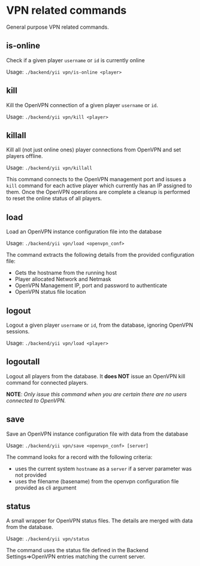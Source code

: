 # VPN related commands
General purpose VPN related commands.

## is-online
Check if a given player `username` or `id` is currently online

Usage: `./backend/yii vpn/is-online <player>`

## kill <player>
Kill the OpenVPN connection of a given player `username` or `id`.

Usage: `./backend/yii vpn/kill <player>`

## killall
Kill all (not just online ones) player connections from OpenVPN and set players offline.

Usage: `./backend/yii vpn/killall`


This command connects to the OpenVPN management port and issues a `kill` command for each active player which currently has an IP assigned to them. Once the OpenVPN operations are complete a cleanup is performed to reset the online status of all players.

## load
Load an OpenVPN instance configuration file into the database

Usage: `./backend/yii vpn/load <openvpn_conf>`

The command extracts the following details from the provided configuration file:
* Gets the hostname from the running host
* Player allocated Network and Netmask
* OpenVPN Management IP, port and password to authenticate
* OpenVPN status file location

## logout
Logout a given player `username` or `id`, from the database, ignoring OpenVPN sessions.

Usage: `./backend/yii vpn/load <player>`


## logoutall
Logout all players from the database. It **does NOT** issue an OpenVPN kill command for connected players.

**NOTE**: _Only issue this command when you are certain there are no users connected to OpenVPN._

## save
Save an OpenVPN instance configuration file with data from the database

Usage: `./backend/yii vpn/save <openvpn_conf> [server]`

The command looks for a record with the following criteria:
* uses the current system `hostname` as a `server` if a server parameter was not provided
* uses the filename (basename) from the openvpn configuration file provided as cli argument

## status
A small wrapper for OpenVPN status files. The details are merged with data from the database.

Usage: `./backend/yii vpn/status`

The command uses the status file defined in the Backend Settings=>OpenVPN entries matching the current server.
